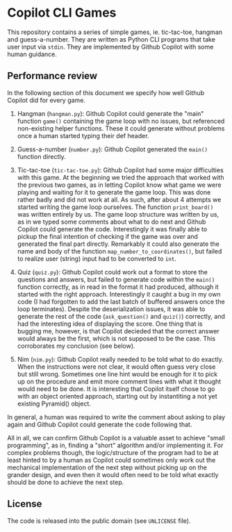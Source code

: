 # Copilot CLI Games

This repository contains a series of simple games, ie. tic-tac-toe, hangman and guess-a-number.
They are written as Python CLI programs that take user input via `stdin`. They are implemented by Github Copilot with some human guidance.


## Performance review

In the following section of this document we specify how well Github Copilot did for every game.

1. Hangman (`hangman.py`): Github Copilot could generate the "main" function `game()` containing the game loop with no issues, but referenced non-existing helper functions. These it could generate without problems once a human started typing their def header.
   
2.  Guess-a-number (`number.py`): Github Copilot generated the `main()` function directly.
    
3. Tic-tac-toe (`tic-tac-toe.py`): Github Copilot had some major difficulties with this game. At the beginning we tried the approach that worked with the previous two games, as in letting Copilot know what game we were playing and waiting for it to generate the game loop. This was done rather badly and did not work at all. As such, after about 4 attempts we started writing the game loop ourselves. The function `print_board()` was written entirely by us. The game loop structure was written by us, as in we typed some comments about what to do next and Github Copilot could generate the code. Interestingly it was finally able to pickup the final intention of checking if the game was over and generated the final part directly. Remarkably it could also generate the name and body of the function `map_number_to_coordinates()`, but failed to realize user (string) input had to be converted to `int`.
   
4. Quiz (`quiz.py`): Github Copilot could work out a format to store the questions and answers, but failed to generate code within the `main()` function correctly, as in read in the format it had produced, although it started with the right approach. Interestingly it caught a bug in my own code (I had forgotten to add the last batch of buffered answers once the loop terminates). Despite the deserialization issues, it was able to generate the rest of the code (`ask_question()` and `quiz()`) correctly, and had the interesting idea of displaying the score. One thing that is bugging me, however, is that Copilot decieded that the correct answer would always be the first, which is not supposed to be the case. This corroborates my conclusion (see below).

5. Nim (`nim.py`): Github Copilot really needed to be told what to do exactly. When the instructions were not clear, it would often guess very close but still wrong. Sometimes one line hint would be enough for it to pick up on the procedure and emit more comment lines with what it thought would need to be done. It is interesting that Copilot itself chose to go with an object oriented approach, starting out by instantiting a not yet existing Pyramid() object.

In general, a human was required to write the comment about asking to play again and Github Copilot could generate the code following that.

All in all, we can confirm Github Copilot is a valuable asset to achieve "small programming", as in, finding a "short" algorithm and/or implementing it. For complex problems though, the logic/structure of the program had to be at least hinted to by a human as Copilot could sometimes only work out the mechanical implementation of the next step without picking up on the grander design, and even then it would often need to be told what exactly should be done to achieve the next step.


## License

The code is released into the public domain (see `UNLICENSE` file).